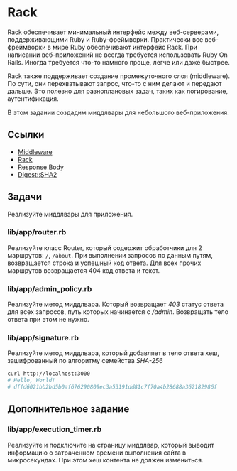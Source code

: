 # Rack

Rack обеспечивает минимальный интерфейс между веб-серверами, поддерживающими Ruby и Ruby-фреймворки. Практически все веб-фреймворки в мире Ruby обеспечивают интерфейс Rack. При написании веб-приложений не всегда требуется использовать Ruby On Rails. Иногда требуется что-то намного проще, легче или даже быстрее.

Rack также поддерживает создание промежуточного слоя (middleware). По сути, они перехватывают запрос, что-то с ним делают и передают дальше. Это полезно для разноплановых задач, таких как логирование, аутентификация.

В этом задании создадим миддлвары для небольшого веб-приложения.

## Ссылки

* [Middleware](https://en.wikipedia.org/wiki/Middleware)
* [Rack](https://github.com/rack/rack)
* [Response Body](https://github.com/rack/rack/blob/main/SPEC.rdoc#label-The+Body)
* [Digest::SHA2](https://ruby-doc.org/stdlib-2.4.0/libdoc/digest/rdoc/Digest/SHA2.html)

## Задачи

Реализуйте миддлвары для приложения.

### lib/app/router.rb

Реализуйте класс Router, который содержит обработчики для 2 маршрутов: `/`, `/about`. При выполнении запросов по данным путям, возвращается строка и успешный код ответа. Для всех прочих маршрутов возвращается 404 код ответа и текст.

### lib/app/admin_policy.rb

Реализуйте метод миддлвара. Который возвращает *403* статус ответа для всех запросов, путь которых начинается с */admin*. Возвращать тело ответа при этом не нужно.

### lib/app/signature.rb

Реализуйте метод миддлвара, который добавляет в тело ответа хеш, зашифрованный по алгоритму семейства *SHA-256*

```bash
curl http://localhost:3000
# Hello, World!
# dffd6021bb2bd5b0af676290809ec3a53191dd81c7f70a4b28688a362182986f
```

## Дополнительное задание

### lib/app/execution_timer.rb

Реализуйте и подключите на страницу миддлвар, который выводит информацию о затраченном времени выполнения сайта в микросекундах. При этом хеш контента не должен измениться.


